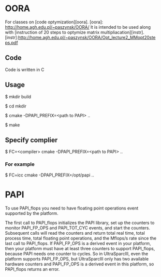 # OORA

For classes on [code optymization][oora].
[oora]: http://home.agh.edu.pl/~paszynsk/OORA/
It is intended to be used along with [instruction of 20 steps to optymize matrix multipliacation][instr].
[instr]:http://home.agh.edu.pl/~paszynsk/OORA/Opt_lecture2_MMopt20steps.pdf

## Code

Code is written in C

## Usage

$ mkdir build

$ cd mkdir

$ cmake -DPAPI_PREFIX=\<path to PAPI\> ..

$ make

## Specify complier

$ FC=\<compiler\> cmake -DPAPI_PREFIX=\<path to PAPI\> ..


### For example

$ FC=icc cmake -DPAPI_PREFIX=/opt/papi ..

# PAPI

To use PAPI_flops you need to have floating point operations event supported by the platform.

The first call to PAPI_flops initializes the PAPI library, set up the counters to monitor PAPI_FP_OPS and PAPI_TOT_CYC events, and start the counters. Subsequent calls will read the counters and return total real time, total process time, total floating point operations, and the Mflops/s rate since the last call to PAPI_flops.
If PAPI_FP_OPS is a derived event in your platform, then your platform must have at least three counters to support PAPI_flops, because PAPI needs one counter to cycles. So in UltraSparcIII, even the platform supports PAPI_FP_OPS, but UltraSparcIII only has two available hardware counters and PAPI_FP_OPS is a derived event in this platform, so PAPI_flops returns an error.
